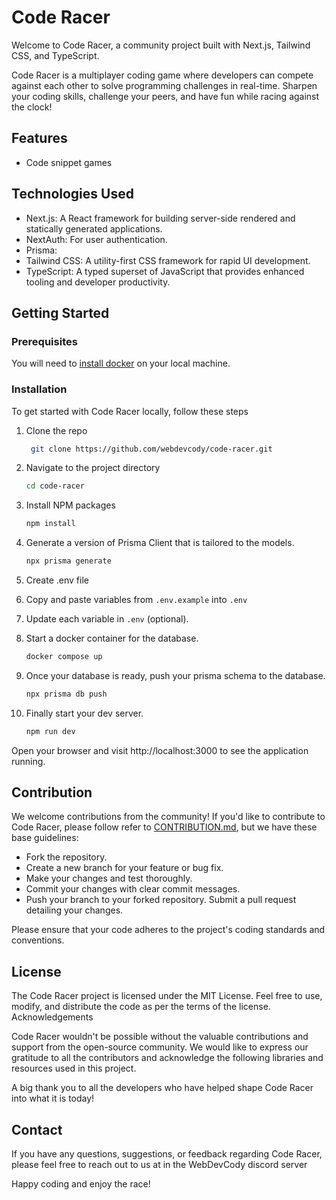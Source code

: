 # Code Racer

Welcome to Code Racer, a community project built with Next.js, Tailwind CSS, and TypeScript.

Code Racer is a multiplayer coding game where developers can compete against each other to solve programming challenges in real-time. Sharpen your coding skills, challenge your peers, and have fun while racing against the clock!

## Features

- Code snippet games

## Technologies Used

- Next.js: A React framework for building server-side rendered and statically generated applications.
- NextAuth: For user authentication.
- Prisma:
- Tailwind CSS: A utility-first CSS framework for rapid UI development.
- TypeScript: A typed superset of JavaScript that provides enhanced tooling and developer productivity.

## Getting Started

### Prerequisites

You will need to [install docker](https://example.com) on your local machine.

### Installation

To get started with Code Racer locally, follow these steps

1. Clone the repo
   ```sh
    git clone https://github.com/webdevcody/code-racer.git
   ```
2. Navigate to the project directory

   ```sh
   cd code-racer
   ```

3. Install NPM packages
   ```sh
   npm install
   ```
4. Generate a version of Prisma Client that is tailored to the models.
   ```js
   npx prisma generate
   ```
5. Create .env file

6. Copy and paste variables from `.env.example` into `.env`

7. Update each variable in `.env` (optional).

8. Start a docker container for the database.
   ```sh
   docker compose up
   ```
9. Once your database is ready, push your prisma schema to the database.
   ```sh
   npx prisma db push
   ```
10. Finally start your dev server.
    ```sh
    npm run dev
    ```

Open your browser and visit http://localhost:3000 to see the application running.

## Contribution

We welcome contributions from the community! If you'd like to contribute to Code Racer, please follow refer to [CONTRIBUTION.md](CONTRIBUTION.md), but we have these base guidelines:

- Fork the repository.
- Create a new branch for your feature or bug fix.
- Make your changes and test thoroughly.
- Commit your changes with clear commit messages.
- Push your branch to your forked repository.
  Submit a pull request detailing your changes.

Please ensure that your code adheres to the project's coding standards and conventions.

## License

The Code Racer project is licensed under the MIT License. Feel free to use, modify, and distribute the code as per the terms of the license.
Acknowledgements

Code Racer wouldn't be possible without the valuable contributions and support from the open-source community. We would like to express our gratitude to all the contributors and acknowledge the following libraries and resources used in this project.

A big thank you to all the developers who have helped shape Code Racer into what it is today!

## Contact

If you have any questions, suggestions, or feedback regarding Code Racer, please feel free to reach out to us at in the WebDevCody discord server

Happy coding and enjoy the race!
